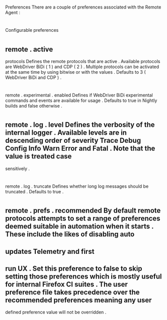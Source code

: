 #
Preferences
There
are
a
couple
of
preferences
associated
with
the
Remote
Agent
:
#
#
Configurable
preferences
#
#
#
remote
.
active
-
protocols
Defines
the
remote
protocols
that
are
active
.
Available
protocols
are
WebDriver
BiDi
(
1
)
and
CDP
(
2
)
.
Multiple
protocols
can
be
activated
at
the
same
time
by
using
bitwise
or
with
the
values
.
Defaults
to
3
(
WebDriver
BiDi
and
CDP
)
.
#
#
#
remote
.
experimental
.
enabled
Defines
if
WebDriver
BiDi
experimental
commands
and
events
are
available
for
usage
.
Defaults
to
true
in
Nightly
builds
and
false
otherwise
.
#
#
#
remote
.
log
.
level
Defines
the
verbosity
of
the
internal
logger
.
Available
levels
are
in
descending
order
of
severity
Trace
Debug
Config
Info
Warn
Error
and
Fatal
.
Note
that
the
value
is
treated
case
-
sensitively
.
#
#
#
remote
.
log
.
truncate
Defines
whether
long
log
messages
should
be
truncated
.
Defaults
to
true
.
#
#
#
remote
.
prefs
.
recommended
By
default
remote
protocols
attempts
to
set
a
range
of
preferences
deemed
suitable
in
automation
when
it
starts
.
These
include
the
likes
of
disabling
auto
-
updates
Telemetry
and
first
-
run
UX
.
Set
this
preference
to
false
to
skip
setting
those
preferences
which
is
mostly
useful
for
internal
Firefox
CI
suites
.
The
user
preference
file
takes
precedence
over
the
recommended
preferences
meaning
any
user
-
defined
preference
value
will
not
be
overridden
.
